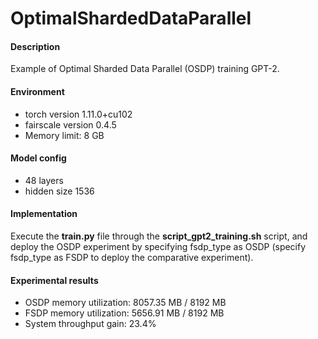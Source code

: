 # OptimalShardedDataParallel

#### Description

Example of Optimal Sharded Data Parallel (OSDP) training GPT-2.

#### Environment

- torch version 1.11.0+cu102
- fairscale version 0.4.5
- Memory limit: 8 GB

#### Model config

- 48 layers
- hidden size 1536

#### Implementation

Execute the  **train.py**  file through the  **script_gpt2_training.sh**  script, and deploy the OSDP experiment by specifying fsdp_type as OSDP (specify fsdp_type as FSDP to deploy the comparative experiment).

#### Experimental results

- OSDP memory utilization: 8057.35 MB / 8192 MB
- FSDP memory utilization: 5656.91 MB / 8192 MB
- System throughput gain: 23.4%

